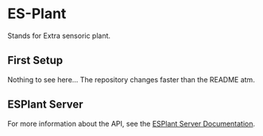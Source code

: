 # ES-Plant

Stands for Extra sensoric plant.

## First Setup

Nothing to see here... The repository changes faster than the README atm.

## ESPlant Server

For more information about the API, see the [ESPlant Server Documentation](esplant-server/README.md).
